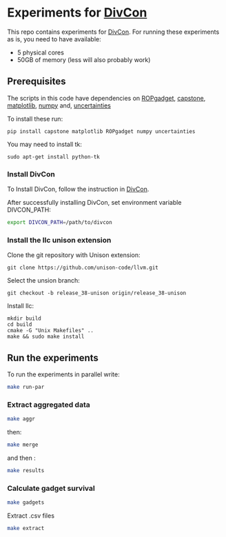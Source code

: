 # Experiments for [DivCon](https://github.com/romits800/divCon)
This repo contains experiments for [DivCon](https://github.com/romits800/divCon).
For running these experiments as is, you need to have available:
* 5 physical cores
* 50GB of memory (less will also probably work)


## Prerequisites

The scripts in this code have dependencies on [ROPgadget](http://shell-storm.org/project/ROPgadget/),
[capstone](https://www.capstone-engine.org/lang_python.html),
[matplotlib](https://matplotlib.org/), 
[numpy](https://numpy.org/) and,
[uncertainties](https://pythonhosted.org/uncertainties/)

To install these run:
```
pip install capstone matplotlib ROPgadget numpy uncertainties
```

You may need to install tk:
```
sudo apt-get install python-tk
```


### Install DivCon

To Install DivCon, follow the instruction in [DivCon](https://github.com/romits800/divCon).

After successfully installing DivCon, set environment variable DIVCON_PATH:

```bash
export DIVCON_PATH=/path/to/divcon
```

### Install the llc unison extension
Clone the git repository with Unison extension:

```
git clone https://github.com/unison-code/llvm.git
```

Select the unsion branch:
```
git checkout -b release_38-unison origin/release_38-unison
```

Install llc:
```
mkdir build
cd build
cmake -G "Unix Makefiles" ..
make && sudo make install
```

## Run the experiments
To run the experiments in parallel write:

```bash
make run-par
```

### Extract aggregated data

```bash
make aggr
```

then:

```bash
make merge
```

and then :

```bash
make results
```


### Calculate gadget survival

```bash
make gadgets
```

Extract .csv files

```bash
make extract
```


